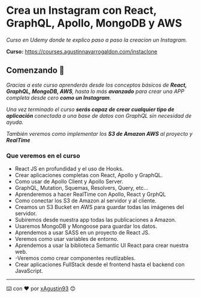 # Crea un Instagram con React, GraphQL, Apollo, MongoDB y AWS

_Curso en Udemy donde te explico paso a paso la creacion un Instagram._

**Curso:** https://courses.agustinnavarrogaldon.com/instaclone

## Comenzando 🚀

_Gracias a este curso aprenderás desde los conceptos básicos de **React, GraphQL, MongoDB, AWS**, hasta lo más **avanzado** para crear una APP completa desde cero **como un Instagram**._

_Una vez terminado el curso **serás capaz de crear cualquier tipo de aplicación** conectada a una base de datos con GraphQL sin necesidad de ayuda._

_También veremos como implementar los **S3 de Amazon AWS** al proyecto y **RealTime**_

### Que veremos en el curso

- React JS en profundidad y el uso de Hooks.
- Crear aplicaciones completas con React, Apollo y GraphQL.
- Como usar de Apollo Client y Apollo Server.
- GraphQL, Mutation, Squemas, Resolvers, Query, etc...
- Aprenderemos a hacer RealTime con Apollo, React y GrphQL
- Como conectar los S3 de Amazon al servidor y al cliente.
- Creamos un S3 Bucket en AWS para guardar todas las imágenes del servidor.
- Subiremos desde nuestra app todas las publicaciones a Amazon.
- Usaremos MongoDB y Mongoose para guardar los datos.
- Aprendemos a usar SASS en un proyecto de React JS.
- Veremos como usar variables de entorno.
- Aprendemos a usar la biblioteca Semantic UI React para crear nuestra web.
- -Veremos como crear componentes reutlizables.
- Crear aplicaciones FullStack desde el frontend hasta el backend con JavaScript.

---

⌨️ con ❤️ por [xAgustin93](https://github.com/xAgustin93) 😊
